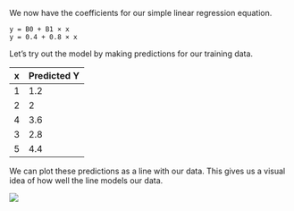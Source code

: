 We now have the coefficients for our simple linear regression equation.

```
y = B0 + B1 × x
y = 0.4 + 0.8 × x
```

Let’s try out the model by making predictions for our training data.

x | Predicted Y
--- | ---
1 | 1.2
2 | 2
4 | 3.6
3 | 2.8
5 | 4.4

We can plot these predictions as a line with our data. This gives us a visual idea of how
well the line models our data.

![](https://github.com/fenago/katacoda-scenarios/raw/master/master-machine-learning-algorithms/master-machine-learning-algorithms-02/steps/9/1.JPG)
